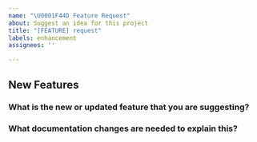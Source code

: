 ```yaml
---
name: "\U0001F44D Feature Request"
about: Suggest an idea for this project
title: "[FEATURE] request"
labels: enhancement
assignees: ''

---
```


<!--
Thank you for contributing to open source!

Do you need some help?
======================

The issue tracker is meant for bug reports only. This isn't the best place for support or usage questions. Questions here don't have as much visibility as they do elsewhere. Before you ask a question, here are some resources to get help first:

- Read the docs: https://lego-build.github.io
- Ask in Discussions: ....

Have a feature request?
=======================
Remove the template from below and provide thoughtful commentary *and code samples* on what this
feature means for your project. What will it allow you to do that you can't do today? How will it
make current work-arounds straightforward? What potential bugs and edge cases does it help to
avoid? etc.

-->

## New Features

### What is the new or updated feature that you are suggesting?

### What documentation changes are needed to explain this?
